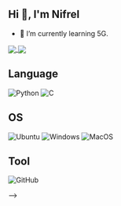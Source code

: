 ## Hi 👋, I'm Nifrel

- 🌱 I’m currently learning 5G.

<a href="https://github.com/anuraghazra/github-readme-stats">
  <img align="center" src="https://github-readme-stats.vercel.app/api?username=nifrel&show_icons=true&theme=dark" />
</a>
<a href="https://github.com/anuraghazra/github-readme-stats">
  <img align="center" src="https://github-readme-stats.vercel.app/api/top-langs/?username=nifrel&hide=css,html&theme=dark&layout=compact" />
</a>

## Language

![Python](https://img.shields.io/badge/-Python-black?logo=Python)
![C](https://img.shields.io/badge/-C-black?logo=C)

<!-- ## Web Application

![Vue.js](https://img.shields.io/badge/-Vue.js-black?logo=Vue.js)
![Nuxt.js](https://img.shields.io/badge/-Nuxt.js-black?logo=Nuxt.js)
![Vuetify](https://img.shields.io/badge/-Vuetify-black?logo=Vuetify)
![Bootstrap](https://img.shields.io/badge/-Bootstrap-black?logo=bootstrap) -->

## OS

![Ubuntu](https://img.shields.io/badge/-Ubuntu-black?logo=Ubuntu)
![Windows](https://img.shields.io/badge/-Windows-black?logo=Windows)
![MacOS](https://img.shields.io/badge/-MacOS-black?logo=macos)

## Tool

![GitHub](https://img.shields.io/badge/-GitHub-black?logo=GitHub)










<!-- ### Hi there 👋

<!--
**nifrel/nifrel** is a ✨ _special_ ✨ repository because its `README.md` (this file) appears on your GitHub profile.

Here are some ideas to get you started:

- 🔭 I’m currently working on ...
- 🌱 I’m currently learning ...
- 👯 I’m looking to collaborate on ...
- 🤔 I’m looking for help with ...
- 💬 Ask me about ...
- 📫 How to reach me: ...
- 😄 Pronouns: ...
- ⚡ Fun fact: ...
-->
 -->

